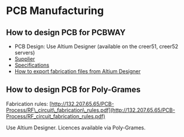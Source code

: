 # PCB Manufacturing

## How to design PCB for PCBWAY <a id="how_to_design_pcb_for_pcbway"></a>

* PCB Design: Use Altium Designer \(available on the creer51, creer52 servers\)
* [Supplier](https://www.pcbway.com/)
* [Specifications](https://www.pcbway.com/capabilities.html)
* [How to export fabrication files from Altium Designer](http://support.seeedstudio.com/knowledgebase/articles/1118680-how-to-generate-gerber-files-in-altium-designer)

## How to design PCB for Poly-Grames

Fabrication rules: [http://132.207.65.65/PCB-Process/RF\_circuit\_fabrication\_rules.pdf](http://132.207.65.65/PCB-Process/RF_circuit_fabrication_rules.pdf)

Use Altium Designer. Licences available via Poly-Grames.


